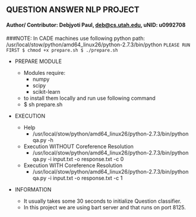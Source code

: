 ## QUESTION ANSWER NLP PROJECT
#### Author/ Contributor: Debjyoti Paul, deb@cs.utah.edu, uNID: u0992708
###NOTE: In CADE machines use following python path: /usr/local/stow/python/amd64_linux26/python-2.7.3/bin/python
`PLEASE RUN FIRST
$ chmod +x prepare.sh
$ ./prepare.sh`

- PREPARE MODULE
    - Modules require:
        - numpy
        - scipy
        - scikit-learn
    - to install them locally and run use following command
    - $ sh prepare.sh

- EXECUTION
    -  Help 
		- /usr/local/stow/python/amd64_linux26/python-2.7.3/bin/python qa.py -h
	- Execution WITHOUT Coreference Resolution 
		- /usr/local/stow/python/amd64_linux26/python-2.7.3/bin/python qa.py -i input.txt -o response.txt -c 0
    - Execution WITH Coreference Resolution
		- /usr/local/stow/python/amd64_linux26/python-2.7.3/bin/python qa.py -i input.txt -o response.txt -c 1
- INFORMATION
	- It usually takes some 30 seconds to initialize Question classifier.
    - In this project we are using bart server and that runs on port 8125.	

